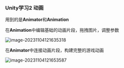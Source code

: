 ### Unity学习2 动画

用到的是**Animator**和**Animation**

在**Animation**中编辑基础的动画片段，拖拽图片，调整参数

![image-20231104121635318](C:\Users\邹子康\AppData\Roaming\Typora\typora-user-images\image-20231104121635318.png)

在**Animator**中连接动画片段，构建完整的游戏动画

![image-20231104121653587](C:\Users\邹子康\AppData\Roaming\Typora\typora-user-images\image-20231104121653587.png)
